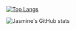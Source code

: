 [![Top Langs](https://github-readme-stats.vercel.app/api/top-langs/?username=jasmineeer&layout=compact&theme=moltack)](https://github.com/jasmineeer/github-readme-stats)

![Jasmine's GitHub stats](https://github-readme-stats.vercel.app/api?username=jasmineeer&show_icons=true&theme=moltack)                   
